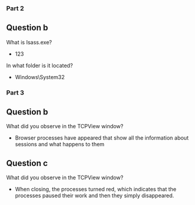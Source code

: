 ### Part 2
## Question b

What is Isass.exe?
- 123

In what folder is it located?
- Windows\System32

### Part 3
## Question b

What did you observe in the TCPView window?
- Browser processes have appeared that show all the information about sessions and what happens to them

## Question c

What did you observe in the TCPView window?
- When closing, the processes turned red, which indicates that the processes paused their work and then they simply disappeared.
